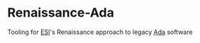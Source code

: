 # Renaissance-Ada
Tooling for [ESI](https://esi.nl/)'s Renaissance approach to legacy [Ada](https://en.wikipedia.org/wiki/Ada_(programming_language)) software
